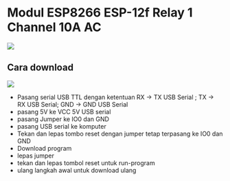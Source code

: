 # Modul ESP8266 ESP-12f Relay 1 Channel  10A AC
![](https://github.com/hwthinker/esp8266-relay-1ch-ac/blob/main/skematik.png)
## Cara download
![](https://github.com/hwthinker/esp8266-relay-1ch-ac/blob/main/picture/2.png)
- Pasang serial USB TTL dengan ketentuan RX -> TX USB Serial ; TX -> RX USB Serial; GND -> GND USB Serial
- pasang 5V ke VCC 5V USB serial
- pasang Jumper ke IO0 dan GND
- pasang USB serial ke komputer
- Tekan dan lepas tombo reset dengan jumper tetap terpasang ke IO0 dan GND
- Download program 
- lepas jumper
- tekan dan lepas tombol reset untuk run-program
- ulang langkah awal untuk download ulang
